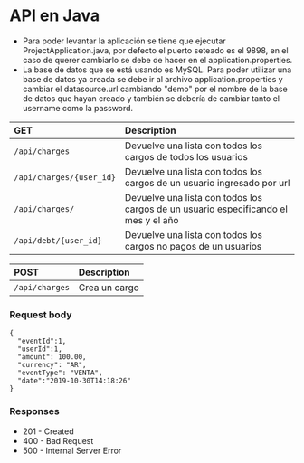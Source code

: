 # API en Java

* Para poder levantar la aplicación se tiene que ejecutar ProjectApplication.java, por defecto el puerto seteado es el 9898, en el caso de querer cambiarlo se debe de hacer en el application.properties.
* La base de datos que se está usando es MySQL. Para poder utilizar una base de datos ya creada se debe ir al archivo application.properties y cambiar el datasource.url cambiando "demo" por el nombre de la base de datos que hayan creado y también se debería de cambiar tanto el username como la password.

| GET                     | Description                       |
|:----------------------------|:----------------------------------|
| `/api/charges`      | Devuelve una lista con todos los cargos de todos los usuarios |
| `/api/charges/{user_id}`| Devuelve una lista con todos los cargos de un usuario ingresado por url |
| `/api/charges/` | Devuelve una lista con todos los cargos de un usuario especificando el mes y el año |
| `/api/debt/{user_id}` | Devuelve una lista con todos los cargos no pagos de un usuarios |


| POST                     | Description                       |
|:----------------------------|:----------------------------------|
| `/api/charges`      | Crea un cargo |


### Request body
    
    {
      "eventId":1,
      "userId":1,
      "amount": 100.00,
      "currency": "AR",
      "eventType": "VENTA",
      "date":"2019-10-30T14:18:26"
    }
    
### Responses

* 201 - Created
* 400 - Bad Request
* 500 - Internal Server Error

